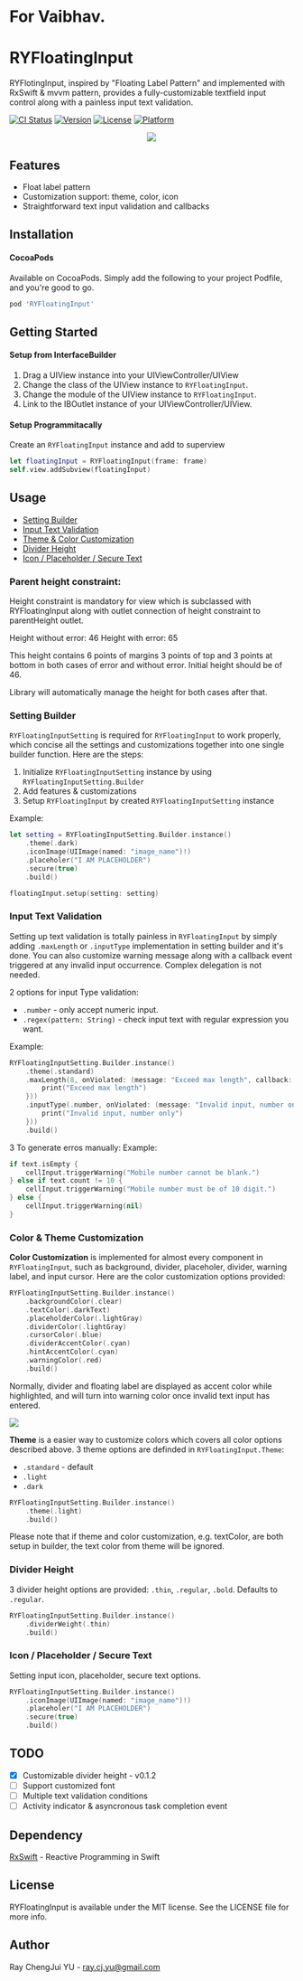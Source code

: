 # For Vaibhav.
# RYFloatingInput
RYFlotingInput, inspired by "Floating Label Pattern" and implemented with RxSwift & mvvm pattern, provides a fully-customizable textfield input control along with a painless input text validation.

[![CI Status](http://img.shields.io/travis/eebolue/RYFloatingInput.svg?style=flat)](https://travis-ci.org/eebolue/RYFloatingInput)
[![Version](https://img.shields.io/cocoapods/v/RYFloatingInput.svg?style=flat)](http://cocoapods.org/pods/RYFloatingInput)
[![License](https://img.shields.io/cocoapods/l/RYFloatingInput.svg?style=flat)](http://cocoapods.org/pods/RYFloatingInput)
[![Platform](https://img.shields.io/cocoapods/p/RYFloatingInput.svg?style=flat)](http://cocoapods.org/pods/RYFloatingInput)

<p align="center">
    <img src="./Screenshots/Showcase.gif">
</p>

## Features
- Float label pattern
- Customization support: theme, color, icon
- Straightforward text input validation and callbacks

## Installation
#### CocoaPods
Available on CocoaPods. Simply add the following to your project Podfile, and you're good to go.

```ruby
pod 'RYFloatingInput'
```

## Getting Started
#### Setup from InterfaceBuilder
1. Drag a UIView instance into your UIViewController/UIView
2. Change the class of the UIView instance to `RYFloatingInput`.
3. Change the module of the UIView instance to `RYFloatingInput`.
2. Link to the IBOutlet instance of your UIViewController/UIView.

#### Setup Programmitacally
Create an `RYFloatingInput` instance and add to superview
```swift
let floatingInput = RYFloatingInput(frame: frame)
self.view.addSubview(floatingInput)
```

## Usage
* [Setting Builder](#setting_builder)
* [Input Text Validation](#text_validation)
* [Theme & Color Customization](#theme_customization)
* [Divider Height](#divider_height)
* [Icon / Placeholder / Secure Text](#other)

<a id='setting_builder'></a>
### Parent height constraint:
Height constraint is mandatory for view which is subclassed with RYFloatingInput along with outlet connection of height constraint to parentHeight outlet.

Height without error: 46
Height with error: 65

This height contains 6 points of margins 3 points of top and 3 points at bottom in both cases of error and without error.
Initial height should be of 46.

Library will automatically manage the height for both cases after that.

<a id='setting_builder'></a>
### Setting Builder
`RYFloatingInputSetting` is required for `RYFloatingInput` to work properly, which concise all the settings and customizations together into one single builder function. Here are the steps:
1. Initialize `RYFloatingInputSetting` instance by using `RYFloatingInputSetting.Builder`
2. Add features & customizations
3. Setup `RYFloatingInput` by created `RYFloatingInputSetting` instance

Example:
```swift
let setting = RYFloatingInputSetting.Builder.instance()
    .theme(.dark)
    .iconImage(UIImage(named: "image_name")!)
    .placeholer("I AM PLACEHOLDER")
    .secure(true)
    .build()

floatingInput.setup(setting: setting)
```

<a id='text_validation'></a>
### Input Text Validation
Setting up text validation is totally painless in `RYFloatingInput` by simply adding `.maxLength` or `.inputType` implementation in setting builder and it's done. You can also customize warning message along with a callback event triggered at any invalid input occurrence. Complex delegation is not needed.

2 options for input Type validation:
- `.number` - only accept numeric input.
- `.regex(pattern: String)` - check input text with regular expression you want.

Example:
```swift
RYFloatingInputSetting.Builder.instance()
    .theme(.standard)
    .maxLength(8, onViolated: (message: "Exceed max length", callback: {
        print("Exceed max length")
    }))
    .inputType(.number, onViolated: (message: "Invalid input, number only", callback: {
        print("Invalid input, number only")
    }))
    .build()
```
3 To generate erros manually:
Example:
```swift 
if text.isEmpty {
    cellInput.triggerWarning("Mobile number cannot be blank.")
} else if text.count != 10 {
    cellInput.triggerWarning("Mobile number must be of 10 digit.")
} else {
    cellInput.triggerWarning(nil)
}
```

<a id='theme_customization'></a>
### Color & Theme Customization
**Color Customization** is implemented for almost every component in `RYFloatingInput`, such as background, divider, placeholer, divider, warning label, and input cursor.
Here are the color customization options provided:

```swift
RYFloatingInputSetting.Builder.instance()
    .backgroundColor(.clear)
    .textColor(.darkText)
    .placeholderColor(.lightGray)
    .dividerColor(.lightGray)
    .cursorColor(.blue)
    .dividerAccentColor(.cyan)
    .hintAccentColor(.cyan)
    .warningColor(.red)
    .build()
```

Normally, divider and floating label are displayed as accent color while highlighted, and will turn into warning color once invalid text input has entered.

![](./Screenshots/WarningTransition_dark.gif)

**Theme** is a easier way to customize colors which covers all color options described above. 3 theme options are definded in `RYFloatingInput.Theme`:
- `.standard` - default
- `.light`
- `.dark`

```swift
RYFloatingInputSetting.Builder.instance()
    .theme(.light)
    .build()
```
Please note that if theme and color customization, e.g. textColor, are both setup in builder, the text color from theme will be ignored.

<a id='divider_height'></a>
### Divider Height
3 divider height options are provided: `.thin`, `.regular`, `.bold`. Defaults to `.regular`.
```swift
RYFloatingInputSetting.Builder.instance()
    .dividerWeight(.thin)
    .build()
```

<a id='other'></a>
### Icon / Placeholder / Secure Text
Setting input icon, placeholder, secure text options.

```swift
RYFloatingInputSetting.Builder.instance()
    .iconImage(UIImage(named: "image_name")!)
    .placeholer("I AM PLACEHOLDER")
    .secure(true)
    .build()
```

## TODO
- [x]   Customizable divider height - v0.1.2
- [ ]   Support customized font
- [ ]   Multiple text validation conditions
- [ ]   Activity indicator & asyncronous task completion event

## Dependency
[RxSwift](https://github.com/ReactiveX/RxSwift) - Reactive Programming in Swift


## License
RYFloatingInput is available under the MIT license. See the LICENSE file for more info.


## Author
Ray ChengJui YU - ray.cj.yu@gmail.com


